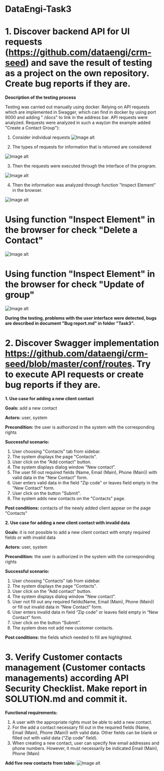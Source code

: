 # DataEngi-Task3
**1. Discover backend API for UI requests (https://github.com/dataengi/crm-seed) and save the result of testing as a project on the own repository. Create bug reports if they are.**
==================================
**Description of the testing process**

Testing was carried out manually using docker. Relying on API requests which are implemented in Swagger, which can find in docker by using port 9000 and adding " /docs" to link in the address bar. API requests were analyzed.
Requests were analyzed in such a way(on the example  added "Create a Contact Group"):

1. Consider individual requests
![Image alt](https://github.com/doctor9393/DataEngi-task-QA/blob/master/Task3/photos/GroupCreate1.jpg)

2. The types of requests for information that is returned are considered

![Image alt](https://github.com/doctor9393/DataEngi-task-QA/blob/master/Task3/photos/GroupCreate2.jpg)

3. Then the requests were executed through the interface of the program.

![Image alt](https://github.com/doctor9393/DataEngi-task-QA/blob/master/Task3/photos/GroupCreate3.jpg)

4. Then the information was analyzed through function "Inspect Element" in the browser.

![Image alt](https://github.com/doctor9393/DataEngi-task-QA/blob/master/Task3/photos/GroupCreate4.jpg)

**Using function "Inspect Element" in the browser for check "Delete a Contact"**
==================================

![Image alt](https://github.com/doctor9393/DataEngi-task-QA/blob/master/Task3/photos/Delete%20of%20contacts.jpg)

**Using function "Inspect Element" in the browser for check "Update of group"**
==================================

![Image alt](https://github.com/doctor9393/DataEngi-task-QA/blob/master/Task3/photos/UpdateOfGroup.jpg)


**During the testing, problems with the user interface were detected, bugs are described in document "Bug report.md" in folder "Task3".**


**2. Discover Swagger implementation https://github.com/dataengi/crm-seed/blob/master/conf/routes. Try to execute API requests or create bug reports if they are.**
==================================
**1. Use case for adding a new client contact**

**Goals:** add a new contact

**Actors:** user, system

**Precondition:** the user is authorized in the system with the corresponding rights

**Successful scenario:**
1.	User choosing "Contacts" tab from sidebar.
2.	The system displays the page "Contacts".
3.	User сlick on the "Add contact" button.
4.	The system displays dialog window "New contact".
5.	The user fill out required fields (Name, Email (Main), Phone (Main)) with valid data in the "New Contact" form.
6.	User enters valid data in the field "Zip code" or leaves field empty in the "New Contact" form.
7.	User click on the button "Submit".
8.	The system adds new contacts on the "Contacts" page.


**Post conditions:** contacts of the newly added client appear on the page "Contacts"


**2. Use case for adding a new client contact with invalid data**

**Goals:** it is not possible to add a new client contact with empty required fields or with invalid data

**Actors:** user, system

**Precondition:** the user is authorized in the system with the corresponding rights

**Successful scenario:**
1.	User choosing "Contacts" tab from sidebar.
2.	The system displays the page "Contacts".
3.	User сlick on the "Add contact" button.
4.	The system displays dialog window "New contact".
5.	User not fill out any required fields(Name, Email (Main), Phone (Main)) or fill out invalid data in “New Contact” form.
6.	User enters invalid data in field “Zip code” or leaves field empty in “New Contact” form.
7.	User click on the button “Submit”.
8.	The system does not add new customer contacts.


**Post conditions:** the fields which needed to fill are highlighted.

**3. Verify Customer contacts management (Customer contacts managements) according API Security Checklist. Make report in SOLUTION.md and commit it.**
==================================

**Functional requirements:**
1.	A user with the appropriate rights must be able to add a new contact.
2.	For the add a contact necessary fill out in the required fields (Name, Email (Main), Phone (Main)) with valid data. Other fields can be blank or filled out with valid data ("Zip code" field).
3.	When creating a new contact, user can specify few email addresses and phone numbers. However, it must necessarily be indicated Email (Main), Phone (Main)

**Add five new contacts from table:**
![Image alt](https://github.com/doctor9393/DataEngi-task-QA/blob/master/forTask2.jpg)

